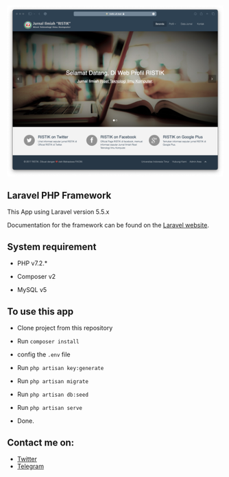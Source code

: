 ![Homepage](/public/img/Screenshot-00.png)

## Laravel PHP Framework
This App using Laravel version 5.5.x

Documentation for the framework can be found on the [Laravel website](https://laravel.com/docs/5.5).


## System requirement
- PHP v7.2.*

- Composer v2

- MySQL v5



## To use this app

- Clone project from this repository

- Run `composer install`

- config the ` .env ` file

- Run `php artisan key:generate`

- Run `php artisan migrate`

- Run `php artisan db:seed`

- Run `php artisan serve`

- Done.

## Contact me on:
- [Twitter](https://twitter.com/caesarali_L)
- [Telegram](https://t.me/caesarali)
